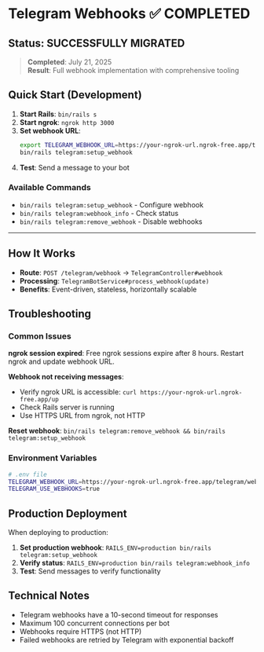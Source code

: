 # Telegram Webhooks ✅ COMPLETED

## Status: **SUCCESSFULLY MIGRATED** 
> **Completed**: July 21, 2025  
> **Result**: Full webhook implementation with comprehensive tooling

## Quick Start (Development)

1. **Start Rails**: `bin/rails s`
2. **Start ngrok**: `ngrok http 3000`
3. **Set webhook URL**: 
   ```bash
   export TELEGRAM_WEBHOOK_URL=https://your-ngrok-url.ngrok-free.app/telegram/webhook
   bin/rails telegram:setup_webhook
   ```
4. **Test**: Send a message to your bot

### Available Commands
- `bin/rails telegram:setup_webhook` - Configure webhook
- `bin/rails telegram:webhook_info` - Check status
- `bin/rails telegram:remove_webhook` - Disable webhooks

---

## How It Works

- **Route**: `POST /telegram/webhook` → `TelegramController#webhook`
- **Processing**: `TelegramBotService#process_webhook(update)`
- **Benefits**: Event-driven, stateless, horizontally scalable

## Troubleshooting

### Common Issues

**ngrok session expired**: Free ngrok sessions expire after 8 hours. Restart ngrok and update webhook URL.

**Webhook not receiving messages**: 
- Verify ngrok URL is accessible: `curl https://your-ngrok-url.ngrok-free.app/up`
- Check Rails server is running
- Use HTTPS URL from ngrok, not HTTP

**Reset webhook**: `bin/rails telegram:remove_webhook && bin/rails telegram:setup_webhook`

### Environment Variables
```bash
# .env file
TELEGRAM_WEBHOOK_URL=https://your-ngrok-url.ngrok-free.app/telegram/webhook
TELEGRAM_USE_WEBHOOKS=true
```

## Production Deployment

When deploying to production:
1. **Set production webhook**: `RAILS_ENV=production bin/rails telegram:setup_webhook`
2. **Verify status**: `RAILS_ENV=production bin/rails telegram:webhook_info`
3. **Test**: Send messages to verify functionality

## Technical Notes

- Telegram webhooks have a 10-second timeout for responses
- Maximum 100 concurrent connections per bot
- Webhooks require HTTPS (not HTTP)
- Failed webhooks are retried by Telegram with exponential backoff 